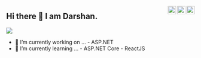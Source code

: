 <a href="https://twitter.com/idarshanchavda" target="_blank" rel="nofollow"><img align="right" alt="Darshan's Twitter" width="22px" src="https://cdn.jsdelivr.net/npm/simple-icons@v3/icons/twitter.svg" /></a><a href="https://www.linkedin.com/in/darshankchavda" target="_blank" rel="nofollow"><img align="right" alt="Darshan's Linkdein" width="22px" src="https://cdn.jsdelivr.net/npm/simple-icons@v3/icons/linkedin.svg" /></a><a href="https://www.instagram.com/idarshanchavda" target="_blank" rel="nofollow"><img align="right" alt="Darshan's Insta" width="22px" src="https://cdn.jsdelivr.net/npm/simple-icons@v3/icons/instagram.svg" /></a>

## Hi there 👋 I am Darshan.

![](https://komarev.com/ghpvc/?username=darshanchavda&label=Views&style=flat-square&color=0366d6)

- 🔭 I’m currently working on ...
      - ASP.NET
- 🌱 I’m currently learning ...
      - ASP.NET Core
      - ReactJS

